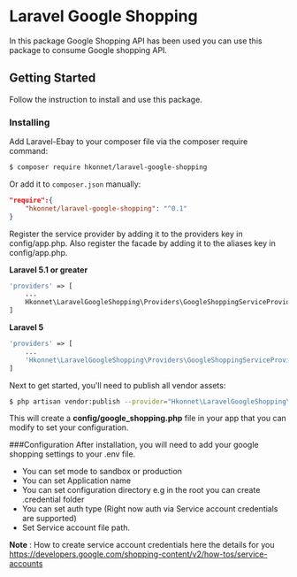 # Laravel Google Shopping

In this package Google Shopping API has been used you can use this package to consume Google shopping API. 

## Getting Started

Follow the instruction to install and use this package.

### Installing

Add Laravel-Ebay to your composer file via the composer require command:


```bash
$ composer require hkonnet/laravel-google-shopping
```

Or add it to `composer.json` manually:

```json
"require":{
    "hkonnet/laravel-google-shopping": "^0.1"
}
```

Register the service provider by adding it to the providers key in config/app.php. Also register the facade by adding it to the aliases key in config/app.php.

**Laravel 5.1 or greater**
```php
'providers' => [
    ...
    Hkonnet\LaravelGoogleShopping\Providers\GoogleShoppingServiceProvider::class, 
]
```
**Laravel 5**
```php
'providers' => [
    ...
    'Hkonnet\LaravelGoogleShopping\Providers\GoogleShoppingServiceProvider', 
]

```

Next to get started, you'll need to publish all vendor assets:

```bash
$ php artisan vendor:publish --provider="Hkonnet\LaravelGoogleShopping\Providers\GoogleShoppingServiceProvider"
```
This will create a **config/google_shopping.php** file in your app that you can modify to set your configuration.

###Configuration
After installation, you will need to add your google shopping settings to your .env file.

- You can set mode to sandbox or production
- You can set Application name
- You can set configuration directory e.g in the root you can create .credential folder 
- You can set auth type (Right now auth via Service account credentials are supported)
- Set Service account file path.

**Note** : How to create service account credentials here the details for you 
https://developers.google.com/shopping-content/v2/how-tos/service-accounts
